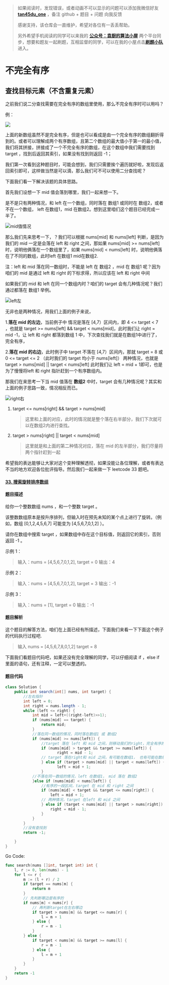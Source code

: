 > 如果阅读时，发现错误，或者动画不可以显示的问题可以添加我微信好友  **[tan45du_one](https://raw.githubusercontent.com/tan45du/tan45du.github.io/master/个人微信.15egrcgqd94w.jpg)** ，备注  github  + 题目 + 问题  向我反馈
>
> 感谢支持，该仓库会一直维护，希望对各位有一丢丢帮助。
>
> 另外希望手机阅读的同学可以来我的 <u>[**公众号：袁厨的算法小屋**](https://raw.githubusercontent.com/tan45du/test/master/微信图片_20210320152235.2pthdebvh1c0.png)</u> 两个平台同步，想要和题友一起刷题，互相监督的同学，可以在我的小屋点击<u>[**刷题小队**](https://raw.githubusercontent.com/tan45du/test/master/微信图片_20210320152235.2pthdebvh1c0.png)</u>进入。 

# **不完全有序**

## **查找目标元素（不含重复元素）**

之前我们说二分查找需要在完全有序的数组里使用，那么不完全有序时可以用吗？

例：

![](https://cdn.jsdelivr.net/gh/tan45du/photobed@master/photo/案例1.2wan88b4sdk0.png)



上面的新数组虽然不是完全有序，但是也可以看成是由一个完全有序的数组翻折得到的。或者可以理解成两个有序数组，且第二个数组的最大值小于第一的最小值，我们将其拼接，拼接成了一个不完全有序的数组，在这个数组中我们需要找到 target ，找到后返回其索引，如果没有找到则返回  -1；

我们第一次看到这种题目时，可能会想到，我们只需要挨个遍历就好啦，发现后返回索引即可，这样做当然是可以滴，那么我们可不可以使用二分查找呢？

下面我们看一下解决该题的具体思路。

首先我们设想一下 mid 值会落到哪里，我们一起来想一下。

是不是只有两种情况，和 left 在一个数组，同时落在 数组1 或同时在 数组2，或者不在一个数组， left 在数组1，mid 在数组2。想到这里咱们这个题目已经完成一半了。

![mid值情况](https://cdn.jsdelivr.net/gh/tan45du/photobed@master/photo/mid值情况.3879bq8s3xk0.png)

那么我们先来思考一下，？我们可以根据 nums[mid] 和 nums[left] 判断，是因为我们的 mid 一定是会落在 left 和 right 之间，那如果 nums[mid]  >= nums[left] 时，说明他俩落在一个数组里了，如果 nums[mid]  < nums[left] 时，说明他俩落在了不同的数组，此时left 在数组1 mid在数组2. 

注：left 和 mid 落在同一数组时，不能是 left 在 数组2 ，mid 在 数组1 呢？因为咱们的 mid 是通过 left 和 right 的下标求得，所以应该在 left 和 right 中间

如果我们的 mid 和 left 在同一个数组内时？咱们的 target 会有几种情况呢？我们通过都落在 数组1 举例。 

![left左](https://cdn.jsdelivr.net/gh/tan45du/photobed@master/photo/left左.6kl90uroee40.png)

无非也是两种情况，用我们上面的例子来说，

1.**落在 mid 的左边**，当前例子中  情况是落在 [4,7）区间内，即  4 <= target <  7 ，也就是 target  >=  nums[left] &&  target < nums[mid]，此时我们让 right = mid -1，让 left 和 right 都落到数组 1 中，下次查找我们就是在数组1中进行了，完全有序，

2.**落在 mid 的右边**，此时例子中 target 不落在 [4,7）区间内，那就 target = 8 或  0 <=  target <= 2 （此时我们的 target 均小于 nums[left]） 两种情况，也就是target > nums[mid] || target < nums[left] 此时我们让 left = mid + 1即可，也是为了慢慢将left 和 right 指针赶到一个有序数组内。

那我们在来思考一下当 mid 值落在 **数组2**  中时，target 会有几种情况呢？其实和上面的例子思路一致，情况相反而已。

![right右](https://cdn.jsdelivr.net/gh/tan45du/photobed@master/photo/right右.3yvrwxloi3c0.png)

1. target <= nums[right] && target > nums[mid]

   > 这里和上面的对应，此时的情况就是整个落在右半部分，我们下次就可以在数组2内进行查找。

2. target > nums[right] || target < nums[mid]

   > 这里就是和上面的第二种情况对应，落在 mid 的左半部分，我们尽量将两个指针赶到一起

希望我的表达能够让大家对这个变种理解透彻，如果没能让各位理解，或者有表达不当的地方欢迎各位批评指导。然后我们一起来做一下 leetcode 33 题吧。

#### [33. 搜索旋转排序数组](https://leetcode-cn.com/problems/search-in-rotated-sorted-array/)

#### 题目描述

给你一个整数数组 nums ，和一个整数 target 。

该整数数组原本是按升序排列，但输入时在预先未知的某个点上进行了旋转。（例如，数组 [0,1,2,4,5,6,7] 可能变为 [4,5,6,7,0,1,2] ）。

请你在数组中搜索 target ，如果数组中存在这个目标值，则返回它的索引，否则返回 -1 。


示例 1：

> 输入：nums = [4,5,6,7,0,1,2], target = 0
> 输出：4

示例 2：

> 输入：nums = [4,5,6,7,0,1,2], target = 3
> 输出：-1

示例 3：

> 输入：nums = [1], target = 0
> 输出：-1

#### 题目解析

这个题目的解答方法，咱们在上面已经有所描述，下面我们来看一下下面这个例子的代码执行过程吧.

> 输入 nums = [4,5,6,7,8,0,1,2]  target = 8

下面我们看题目代码吧，如果还没有完全理解的同学，可以仔细阅读 if ，else if 里面的语句，还有注释，一定可以整透的。

#### 题目代码

```java
class Solution {
    public int search(int[] nums, int target) {
        //左右指针
        int left = 0;
        int right = nums.length - 1;
        while (left <= right) {
            int mid = left+((right-left)>>1);
            if (nums[mid] == target) {
                return mid;
            }
            //落在同一数组的情况，同时落在数组1 或 数组2
            if (nums[mid] >= nums[left]) {
                //target 落在 left 和 mid 之间，则移动我们的right，完全有序的一个区间内查找
                if (nums[mid] > target && target >= nums[left]) {
                       right = mid - 1;
                // target 落在right和 mid 之间，有可能在数组1， 也有可能在数组2
                } else if (target > nums[mid] || target < nums[left]) {
                       left = mid + 1;
                } 
            //不落在同一数组的情况，left 在数组1， mid 落在 数组2
            }else if (nums[mid] < nums[left]) {
                //有序的一段区间，target 在 mid 和 right 之间
                if (nums[mid] < target && target <= nums[right]) {
                    left = mid + 1;
                // 两种情况，target 在left 和 mid 之间
                } else if (target < nums[mid] || target > nums[right]) {
                    right = mid - 1;
                }
            } 
        }
        //没有查找到
        return -1;

    }
}
```

Go Code:

```go
func search(nums []int, target int) int {
    l, r := 0, len(nums) - 1
    for l <= r {
        m := (l + r) / 2
        if target == nums[m] {
            return m
        }
        // 先判断哪边是有序的
        if nums[m] < nums[r] {
            // 再判断target在左右哪边
            if target > nums[m] && target <= nums[r] {
                l = m + 1
            } else {
                r = m - 1
            }
        } else {
            if target < nums[m] && target >= nums[l] {
                r = m - 1
            } else {
                l = m + 1
            }
        }
    }
    return -1
}
```

## 